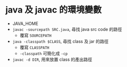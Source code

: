 
# java 及 javac 的環境變數

- JAVA_HOME
- `javac -sourcepath SRC.java`, 尋找 java src code 的路徑
    - 覆寫 `SOURCEPATH`
- `java -classpath $CLASS`, 尋找 class 及 jar 的路徑
    - 覆寫 `CLASSPATH`
    - `-classpath` 可簡化成 `-cp`
- `javac -d DIR`, 用來放置 class 的產出路徑

